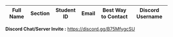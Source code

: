 | Full Name | Section | Student ID | Email | Best Way to Contact | Discord Username |
|-----------|--------|------------|-------|---------------------|------------------|


**Discord Chat/Server Invite :** https://discord.gg/B75MfygcSU